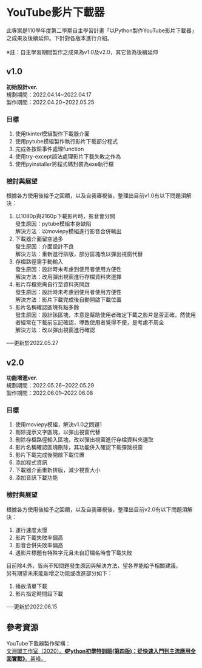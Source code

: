 # YouTube影片下載器
此專案是110學年度第二學期自主學習計畫「以Python製作YouTube影片下載器」之成果及後續延伸。下針對各版本進行介紹。<br><br>
※註：自主學習期間製作之成果為v1.0及v2.0，其它皆為後續延伸
  
## v1.0
**初始設計ver.**<br>
規劃期間：2022.04.14\~2022.04.17<br>
製作期間：2022.04.20\~2022.05.25

### 目標
1. 使用tkinter模組製作下載器介面
2. 使用pytube模組製作執行影片下載部分程式
3. 完成各按鈕事件處理function
4. 使用try-except語法處理影片下載失敗之作為
5. 使用pyinstaller將程式碼封裝為exe執行檔

### 檢討與展望
根據各方使用後給予之回饋，以及自我審視後，整理出目前v1.0有以下問題須解決：
1. 以1080p與2160p下載影片時，影音會分開<br>
發生原因：pytube模組本身缺陷<br>
解決方法：以moviepy模組進行影音合併輸出
2. 下載器介面留空過多<br>
發生原因：介面設計不良<br>
解決方法：重新進行排版，部分區塊改以彈出視窗代替
3. 存檔路徑需手動輸入<br>
發生原因：設計時未考慮到使用者使用方便性<br>
解決方法：改用彈出視窗進行存檔資料夾選擇
4. 影片存檔完需自行至資料夾開啟<br>
發生原因：設計時未考慮到使用者使用方便性<br>
解決方法：影片下載完成後自動開啟下載位置
5. 影片名稱確認區塊有點多餘<br>
發生原因：設計該區塊，本意是幫助使用者確定下載之影片是否正確，然使用者經常在下載前忘記確認，導致使用者覺得不便，是考慮不周全<br>
解決方法：改以彈出視窗進行確認
<!-- -->
──更新於2022.05.27

## v2.0
**功能增進ver.**<br>
規劃期間：2022.05.26\~2022.05.29<br>
製作期間：2022.06.01\~2022.06.08

### 目標
1. 使用moviepy模組，解決v1.0之問題1
2. 刪除提示文字區塊，以彈出視窗代替
3. 刪除存檔路徑輸入區塊，改以彈出視窗進行存檔資料夾選取
4. 影片名稱確認區塊刪除，其功能併入確認下載彈跳視窗
5. 影片下載完成後開啟下載位置
6. 添加程式資訊
7. 下載器介面重新排版，減少視窗大小
8. 添加音訊下載功能

### 檢討與展望
根據各方使用後給予之回饋，以及自我審視後，整理出目前v2.0有以下問題須解決：
1. 運行速度太慢
2. 影片下載失敗率偏高
3. 影音合併失敗率偏高
4. 遇影片標題有特殊字元且未自訂檔名時會下載失敗
<!-- -->
目前除4.外，皆尚不知問題發生原因與解決方法，望各界能給予相關建議。<br>
另有期望未來能新增之功能或改進部分如下：
1. 播放清單下載
2. 影片指定時間段下載  
<!-- -->
──更新於2022.06.15

## 參考資源
YouTube下載器製作架構：<br>
[文淵閣工作室（2020）。**《Python初學特訓班(第四版)：從快速入門到主流應用全面實戰》**。碁峰。](https://www.books.com.tw/products/0010863623?gclid=CjwKCAjwu5yYBhAjEiwAKXk_eFixvJkAJg-YIuSghUsdzmiLBSoYs2ZUGww0TmxnEz_cFcrSBeLnIBoCozcQAvD_BwE)
